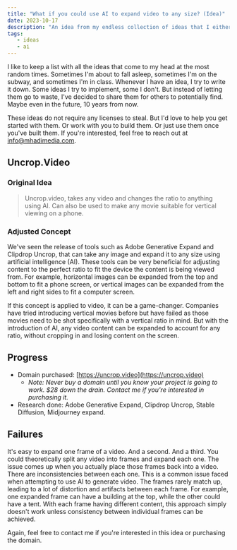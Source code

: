 ```yaml
---
title: "What if you could use AI to expand video to any size? (Idea)"
date: 2023-10-17
description: "An idea from my endless collection of ideas that I either don't have the time or dedication to follow through with. No license required to steal."
tags:
   - ideas
   - ai
---
```

I like to keep a list with all the ideas that come to my head at the most random times. Sometimes I'm about to fall asleep, sometimes I'm on the subway, and sometimes I'm in class. Whenever I have an idea, I try to write it down. Some ideas I try to implement, some I don't. But instead of letting them go to waste, I've decided to share them for others to potentially find. Maybe even in the future, 10 years from now.

These ideas do not require any licenses to steal. But I'd love to help you get started with them. Or work with you to build them. Or just use them once you've built them. If you're interested, feel free to reach out at [info@mhadimedia.com](mailto:info@mhadimedia.com).

## Uncrop.Video
### Original Idea
> Uncrop.video, takes any video and changes the ratio to anything using AI. Can also be used to make any movie suitable for vertical viewing on a phone.

### Adjusted Concept
We've seen the release of tools such as Adobe Generative Expand and Clipdrop Uncrop, that can take any image and expand it to any size using artificial intelligence (AI). These tools can be very beneficial for adjusting content to the perfect ratio to fit the device the content is being viewed from. For example, horizontal images can be expanded from the top and bottom to fit a phone screen, or vertical images can be expanded from the left and right sides to fit a computer screen.

If this concept is applied to video, it can be a game-changer. Companies have tried introducing vertical movies before but have failed as those movies need to be shot specifically with a vertical ratio in mind. But with the introduction of AI, any video content can be expanded to account for any ratio, without cropping in and losing content on the screen.

## Progress
- Domain purchased: [https://uncrop.video](https://uncrop.video)
  - *Note: Never buy a domain until you know your project is going to work. $28 down the drain. Contact me if you're interested in purchasing it.*
- Research done: Adobe Generative Expand, Clipdrop Uncrop, Stable Diffusion, Midjourney expand.

## Failures
It's easy to expand one frame of a video. And a second. And a third. You could theoretically split any video into frames and expand each one. The issue comes up when you actually place those frames back into a video. There are inconsistencies between each one. This is a common issue faced when attempting to use AI to generate video. The frames rarely match up, leading to a lot of distortion and artifacts between each frame. For example, one expanded frame can have a building at the top, while the other could have a tent. With each frame having different content, this approach simply doesn't work unless consistency between individual frames can be achieved.

Again, feel free to contact me if you're interested in this idea or purchasing the domain.
